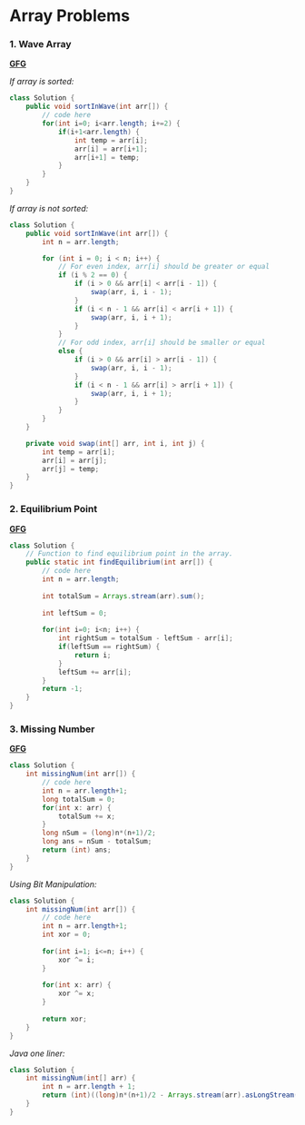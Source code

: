 # Array Problems

### 1. Wave Array

[**GFG**](https://www.geeksforgeeks.org/problems/wave-array-1587115621/1?track=amazon-arrays&batchId=192)


_If array is sorted:_
```java
class Solution {
    public void sortInWave(int arr[]) {
        // code here
        for(int i=0; i<arr.length; i+=2) {
            if(i+1<arr.length) {
                int temp = arr[i];
                arr[i] = arr[i+1];
                arr[i+1] = temp;
            }
        }
    }
}
```
_If array is not sorted:_
```java
class Solution {
    public void sortInWave(int arr[]) {
        int n = arr.length;

        for (int i = 0; i < n; i++) {
            // For even index, arr[i] should be greater or equal
            if (i % 2 == 0) {
                if (i > 0 && arr[i] < arr[i - 1]) {
                    swap(arr, i, i - 1);
                }
                if (i < n - 1 && arr[i] < arr[i + 1]) {
                    swap(arr, i, i + 1);
                }
            } 
            // For odd index, arr[i] should be smaller or equal
            else {
                if (i > 0 && arr[i] > arr[i - 1]) {
                    swap(arr, i, i - 1);
                }
                if (i < n - 1 && arr[i] > arr[i + 1]) {
                    swap(arr, i, i + 1);
                }
            }
        }
    }

    private void swap(int[] arr, int i, int j) {
        int temp = arr[i];
        arr[i] = arr[j];
        arr[j] = temp;
    }
}
```

### 2. Equilibrium Point
[**GFG**](https://www.geeksforgeeks.org/problems/equilibrium-point-1587115620/1)

```java
class Solution {
    // Function to find equilibrium point in the array.
    public static int findEquilibrium(int arr[]) {
        // code here
        int n = arr.length;
        
        int totalSum = Arrays.stream(arr).sum();
        
        int leftSum = 0;
        
        for(int i=0; i<n; i++) {
            int rightSum = totalSum - leftSum - arr[i];
            if(leftSum == rightSum) {
                return i;
            }
            leftSum += arr[i];
        }
        return -1;
    }
}
```

### 3. Missing Number
[**GFG**](https://www.geeksforgeeks.org/problems/missing-number-in-array1416/1)
```java
class Solution {
    int missingNum(int arr[]) {
        // code here
        int n = arr.length+1;
        long totalSum = 0;
        for(int x: arr) {
            totalSum += x;
        }
        long nSum = (long)n*(n+1)/2;
        long ans = nSum - totalSum;
        return (int) ans;
    }
}
```
_Using Bit Manipulation:_
```java
class Solution {
    int missingNum(int arr[]) {
        // code here
        int n = arr.length+1;
        int xor = 0;
        
        for(int i=1; i<=n; i++) {
            xor ^= i;
        }
        
        for(int x: arr) {
            xor ^= x;
        }
        
        return xor;
    }
} 
```
_Java one liner:_
```java
class Solution {
    int missingNum(int[] arr) {
        int n = arr.length + 1;
        return (int)((long)n*(n+1)/2 - Arrays.stream(arr).asLongStream().sum());
    }
}
```
